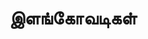 ---
layout: tagpage
title: "இளங்கோவடிகள்"
tag: இளங்கோவடிகள்
description: "இளங்கோவடிகள் தொடர்புடைய நூல்கள்/கட்டுரைகள்"
robots: noindex
---